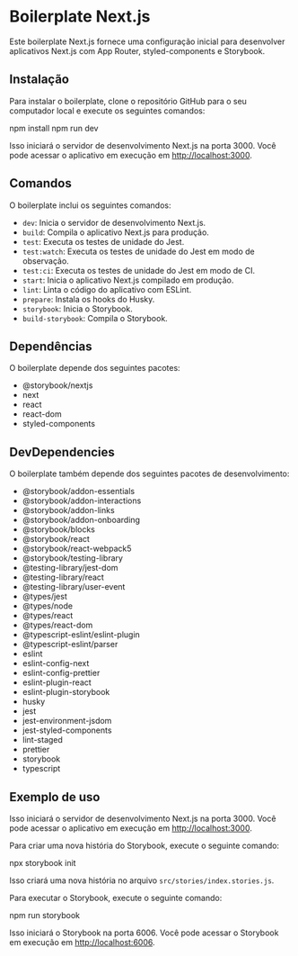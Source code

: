 # Boilerplate Next.js

Este boilerplate Next.js fornece uma configuração inicial para desenvolver aplicativos Next.js com App Router, styled-components e Storybook.

## Instalação

Para instalar o boilerplate, clone o repositório GitHub para o seu computador local e execute os seguintes comandos:

npm install
npm run dev

Isso iniciará o servidor de desenvolvimento Next.js na porta 3000. Você pode acessar o aplicativo em execução em [http://localhost:3000](http://localhost:3000).

## Comandos

O boilerplate inclui os seguintes comandos:

- `dev`: Inicia o servidor de desenvolvimento Next.js.
- `build`: Compila o aplicativo Next.js para produção.
- `test`: Executa os testes de unidade do Jest.
- `test:watch`: Executa os testes de unidade do Jest em modo de observação.
- `test:ci`: Executa os testes de unidade do Jest em modo de CI.
- `start`: Inicia o aplicativo Next.js compilado em produção.
- `lint`: Linta o código do aplicativo com ESLint.
- `prepare`: Instala os hooks do Husky.
- `storybook`: Inicia o Storybook.
- `build-storybook`: Compila o Storybook.

## Dependências

O boilerplate depende dos seguintes pacotes:

- @storybook/nextjs
- next
- react
- react-dom
- styled-components

## DevDependencies

O boilerplate também depende dos seguintes pacotes de desenvolvimento:

- @storybook/addon-essentials
- @storybook/addon-interactions
- @storybook/addon-links
- @storybook/addon-onboarding
- @storybook/blocks
- @storybook/react
- @storybook/react-webpack5
- @storybook/testing-library
- @testing-library/jest-dom
- @testing-library/react
- @testing-library/user-event
- @types/jest
- @types/node
- @types/react
- @types/react-dom
- @typescript-eslint/eslint-plugin
- @typescript-eslint/parser
- eslint
- eslint-config-next
- eslint-config-prettier
- eslint-plugin-react
- eslint-plugin-storybook
- husky
- jest
- jest-environment-jsdom
- jest-styled-components
- lint-staged
- prettier
- storybook
- typescript

## Exemplo de uso

Isso iniciará o servidor de desenvolvimento Next.js na porta 3000. Você pode acessar o aplicativo em execução em [http://localhost:3000](http://localhost:3000).

Para criar uma nova história do Storybook, execute o seguinte comando:

npx storybook init

Isso criará uma nova história no arquivo `src/stories/index.stories.js`.

Para executar o Storybook, execute o seguinte comando:

npm run storybook

Isso iniciará o Storybook na porta 6006. Você pode acessar o Storybook em execução em [http://localhost:6006](http://localhost:6006).
